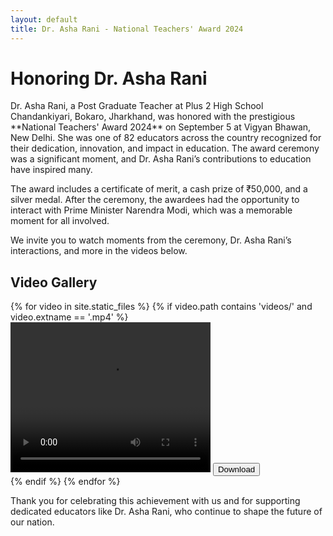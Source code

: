 ```yaml
---
layout: default
title: Dr. Asha Rani - National Teachers' Award 2024
---
```


<div class="gallery-container">
  <h1>Honoring Dr. Asha Rani</h1>

  <p>Dr. Asha Rani, a Post Graduate Teacher at Plus 2 High School Chandankiyari, Bokaro, Jharkhand, was honored with the prestigious **National Teachers' Award 2024** on September 5 at Vigyan Bhawan, New Delhi. She was one of 82 educators across the country recognized for their dedication, innovation, and impact in education. The award ceremony was a significant moment, and Dr. Asha Rani’s contributions to education have inspired many.</p>

  <p>The award includes a certificate of merit, a cash prize of ₹50,000, and a silver medal. After the ceremony, the awardees had the opportunity to interact with Prime Minister Narendra Modi, which was a memorable moment for all involved.</p>

  <p>We invite you to watch moments from the ceremony, Dr. Asha Rani’s interactions, and more in the videos below.</p>

  <h2>Video Gallery</h2>
  <div class="video-gallery">
  {% for video in site.static_files %}
    {% if video.path contains 'videos/' and video.extname == '.mp4' %}
      <div class="video-card">
        <video width="320" height="240" controls>
          <source src="{{ video.path | relative_url }}" type="video/mp4">
          Your browser does not support the video tag.
        </video>
        <a href="{{ video.path | relative_url }}" download>
          <button>Download</button>
        </a>
      </div>
    {% endif %}
  {% endfor %}
  </div>

  <p>Thank you for celebrating this achievement with us and for supporting dedicated educators like Dr. Asha Rani, who continue to shape the future of our nation.</p>
</div>
